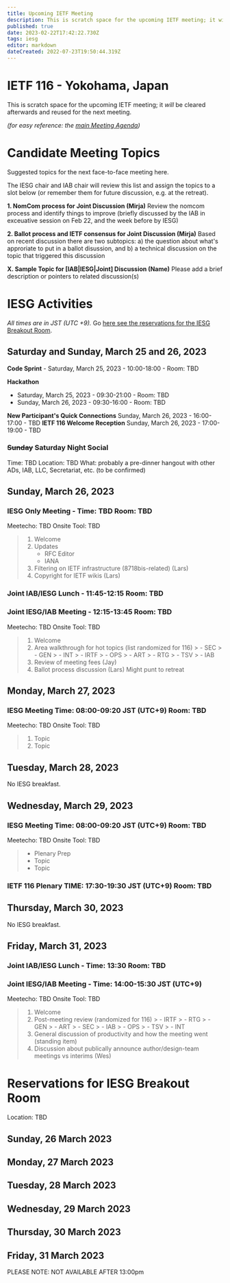 ```yaml
---
title: Upcoming IETF Meeting
description: This is scratch space for the upcoming IETF meeting; it will be cleared afterwards and reused for the next meeting. 
published: true
date: 2023-02-22T17:42:22.730Z
tags: iesg
editor: markdown
dateCreated: 2022-07-23T19:50:44.319Z
---
```


# IETF 116 - Yokohama, Japan
This is scratch space for the upcoming IETF meeting; it *will* be cleared afterwards and reused for the next meeting. 

*(for easy reference: the [main Meeting Agenda](https://datatracker.ietf.org/meeting/116/agenda))*

# Candidate Meeting Topics
Suggested topics for the next face-to-face meeting here.

The IESG chair and IAB chair will review this list and assign the topics to a slot below (or remember them for future discussion, e.g. at the retreat).

**1. NomCom process for Joint Discussion (Mirja)**
Review the nomcom process and identify things to improve (briefly discussed by the IAB in exceuative session on Feb 22, and the week before by IESG)

**2. Ballot process and IETF consensus for Joint Discussion (Mirja)**
Based on recent discussion there are two subtopics: a) the question about what's approriate to put in a ballot disussion, and b) a technical discussion on the topic that triggered this discussion

**X. Sample Topic for [IAB|IESG|Joint] Discussion (Name)**
Please add a brief description or pointers to related discussion(s)

# IESG Activities
*All times are in JST (UTC +9).* Go [here see the reservations for the IESG Breakout Room](#IESGBreakoutRoom).

## Saturday and Sunday, March 25 and 26, 2023

**Code Sprint** - Saturday, March 25, 2023 - 10:00-18:00 - Room: TBD

**Hackathon**
  - Saturday, March 25, 2023 - 09:30-21:00 - Room: TBD
  - Sunday, March 26, 2023 - 09:30-16:00 - Room: TBD

**New Participant's Quick Connections** Sunday, March 26, 2023 - 16:00-17:00 - TBD
**IETF 116 Welcome Reception** Sunday, March 26, 2023 - 17:00-19:00 - TBD

### ~~Sunday~~ Saturday Night Social

Time: TBD
Location: TBD
What: probably a pre-dinner hangout with other ADs, IAB, LLC, Secretariat, etc. (to be confirmed)

## Sunday, March 26, 2023

### IESG Only Meeting - Time: TBD Room: TBD

Meetecho: TBD
Onsite Tool: TBD


> 1. Welcome
> 1. Updates
>    - RFC Editor
>    - IANA
> 1. Filtering on IETF infrastructure (8718bis-related) (Lars) 
> 1. Copyright for IETF wikis (Lars)

### Joint IAB/IESG Lunch - 11:45-12:15 Room: TBD

### Joint IESG/IAB Meeting - 12:15-13:45 Room: TBD
Meetecho: TBD
Onsite Tool: TBD


> 1. Welcome
> 1. Area walkthrough for hot topics (list randomized for 116)
    > - SEC
    > - GEN
    > - INT
    > - IRTF
    > - OPS
    > - ART
    > - RTG
    > - TSV
    > - IAB
> 1. Review of meeting fees (Jay)
> 1. Ballot process discussion (Lars)
>    Might punt to retreat
> 


## Monday, March 27, 2023 


### IESG Meeting Time: 08:00-09:20 JST (UTC+9) Room: TBD

Meetecho: TBD
Onsite Tool: TBD

> 1. Topic
> 2. Topic

## Tuesday, March 28, 2023

No IESG breakfast. 
  
## Wednesday, March 29, 2023


### IESG Meeting Time: 08:00-09:20 JST (UTC+9) Room: TBD


Meetecho: TBD
Onsite Tool: TBD

> * Plenary Prep
> * Topic
> * Topic


### IETF 116 Plenary TIME: 17:30-19:30 JST (UTC+9) Room: TBD

## Thursday, March 30, 2023

No IESG breakfast. 

## Friday, March 31, 2023 
### Joint IAB/IESG Lunch - Time: 13:30 Room: TBD
### Joint IESG/IAB Meeting - Time: 14:00-15:30 JST (UTC+9)

Meetecho: TBD
Onsite Tool: TBD

>  1. Welcome
>  1. Post-meeting review (randomized for 116)
    > - IRTF
    > - RTG
    > - GEN
    > - ART
    > - SEC
    > - IAB
    > - OPS
    > - TSV
    > - INT
>  1.  General discussion of productivity and how the meeting went	 (standing item)
>  2. Discussion about publically announce author/design-team meetings vs interims  (Wes)


# <a id="IESGBreakoutRoom"></a>Reservations for IESG Breakout Room

Location: TBD 


## Sunday, 26 March 2023


## Monday, 27 March 2023


## Tuesday, 28 March 2023


## Wednesday, 29 March 2023


## Thursday, 30 March 2023


## Friday, 31 March 2023

   PLEASE NOTE: NOT AVAILABLE AFTER 13:00pm 
